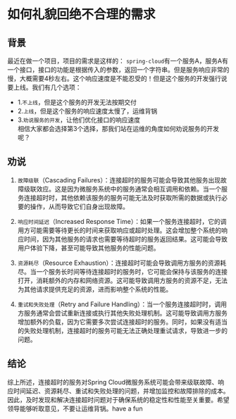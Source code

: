 # 如何礼貌回绝不合理的需求


## 背景
最近在做一个项目，项目的需求是这样的：
`spring-cloud`有一个服务A，服务A有一个接口，接口的功能是根据传入的参数，返回一个字符串。但是服务响应非常的慢，大概需要4秒左右。这个响应速度是不能忍受的！但是这个服务的开发强行说要上线。我们有几个选项：  
- 1.`不上线`，但是这个服务的开发无法按期交付
- 2.`上线`，但是这个服务的响应速度太慢了，运维背锅
- 3.`劝说服务的开发`，让他们优化接口的响应速度  
相信大家都会选择第3个选择，那我们站在运维的角度如何劝说服务的开发呢？

## 劝说
1. `故障级联`（Cascading Failures）：连接超时的服务可能会导致其他服务出现故障级联效应。这是因为微服务系统中的服务通常会相互调用和依赖。当一个服务连接超时时，其他依赖该服务的服务可能无法及时获取所需的数据或执行必要的操作，从而导致它们自身出现故障。

2. `响应时间延迟`（Increased Response Time）：如果一个服务连接超时，它的调用方可能需要等待更长的时间来获取响应或超时处理。这会增加整个系统的响应时间，因为其他服务的请求也需要等待超时的服务返回结果。这可能会导致用户体验下降，甚至可能导致其他服务的性能问题。

3. `资源耗尽`（Resource Exhaustion）：连接超时可能会导致调用方服务的资源耗尽。当一个服务长时间等待连接超时的服务时，它可能会保持与该服务的连接打开，消耗额外的内存和网络资源。这可能导致调用方服务的资源不足，无法为其他请求提供充足的资源，进而影响整个系统的性能。

4. `重试和失败处理`（Retry and Failure Handling）：当一个服务连接超时时，调用方服务通常会尝试重新连接或执行其他失败处理机制。这可能导致调用方服务增加额外的负载，因为它需要多次尝试连接超时的服务。同时，如果没有适当的失败处理机制，连接超时的服务可能无法正确处理重试请求，导致进一步的问题。

## 结论
综上所述，连接超时的服务对Spring Cloud微服务系统可能会带来级联故障、响应时间延迟、资源耗尽、重试和失败处理的问题，并增加监控和故障排除的成本。因此，及时发现和解决连接超时问题对于确保系统的稳定性和性能至关重要。希望领导能够听取意见，不要让运维背锅。have a fun
